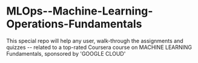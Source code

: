 # MLOps--Machine-Learning-Operations-Fundamentals
This special repo will help any user, walk-through the assignments and quizzes -- related to a top-rated Coursera course on MACHINE LEARNING Fundamentals, sponsored by 'GOOGLE CLOUD'
